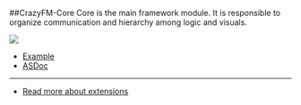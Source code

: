 ##CrazyFM-Core
Core is the main framework module. It is responsible to organize communication and hierarchy among logic and visuals.

![](https://github.com/CrazyFlasher/crazyfm/blob/gh-pages/assets/core2.jpg?raw=true)

- [Example](https://github.com/CrazyFlasher/crazyfm-examples/tree/master/bubbleCommandPattern)
- [ASDoc](http://188.166.108.195/projects/crazyfm/core/doc)

***

- [Read more about extensions](../extensions)